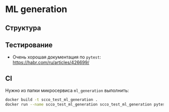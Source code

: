 # ML generation

## Структура

## Тестирование

* Очень хорошая документация по `pytest`: https://habr.com/ru/articles/426699/

## CI
Нужно из папки микросервиса `ml_generation` выполнить:
```bash
docker build -t scco_test_ml_generation .
docker run --name scco_test_ml_generation scco_test_ml_generation pytest
```
